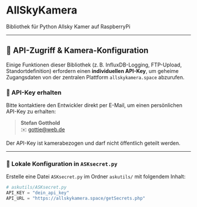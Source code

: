 # AllSkyKamera
 Bibliothek für Python Allsky Kamer auf RaspberryPi

---

## 🔐 API-Zugriff & Kamera-Konfiguration

Einige Funktionen dieser Bibliothek (z. B. InfluxDB-Logging, FTP-Upload, Standortdefinition) erfordern einen **individuellen API-Key**, um geheime Zugangsdaten von der zentralen Plattform `allskykamera.space` abzurufen.

### 📧 API-Key erhalten

Bitte kontaktiere den Entwickler direkt per E-Mail, um einen persönlichen API-Key zu erhalten:

> **Stefan Gotthold**  
> ✉️ [gottie@web.de](mailto:gottie@web.de)

Der API-Key ist kamerabezogen und darf nicht öffentlich geteilt werden.

---

### 🔧 Lokale Konfiguration in `ASKsecret.py`

Erstelle eine Datei `ASKsecret.py` im Ordner `askutils/` mit folgendem Inhalt:

```python
# askutils/ASKsecret.py
API_KEY = "dein_api_key"
API_URL = "https://allskykamera.space/getSecrets.php"
